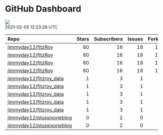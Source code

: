 GitHub Dashboard
================

![](https://github.com/jimmyday12/status/workflows/Render%20Status/badge.svg)  
2021-02-05 12:23:28 UTC

| Repo                                                                      | Stars | Subscribers | Issues | Forks | Status                                                                                                                                                                               | Commit                                                                                                                                                                              |
| :------------------------------------------------------------------------ | ----: | ----------: | -----: | ----: | :----------------------------------------------------------------------------------------------------------------------------------------------------------------------------------- | :---------------------------------------------------------------------------------------------------------------------------------------------------------------------------------- |
| [jimmyday12/fitzRoy](https://github.com/jimmyday12/fitzRoy)               |    80 |          16 |     18 |    18 | [![](https://github.com/jimmyday12/fitzRoy/workflows/R-CMD-check/badge.svg)](https://github.com/jimmyday12/fitzRoy/actions/runs/532379267)                                           | <a href="https://github.com/jimmyday12/fitzRoy/commit/a3e28ecc72ab08d765a55e909d9fc39953e1a4f9" title="adding filter statement for seasons">a3e28e</a>                              |
| [jimmyday12/fitzRoy](https://github.com/jimmyday12/fitzRoy)               |    80 |          16 |     18 |    18 | [![](https://github.com/jimmyday12/fitzRoy/workflows/Pkgdown/badge.svg)](https://github.com/jimmyday12/fitzRoy/actions/runs/532379268)                                               | <a href="https://github.com/jimmyday12/fitzRoy/commit/a3e28ecc72ab08d765a55e909d9fc39953e1a4f9" title="adding filter statement for seasons">a3e28e</a>                              |
| [jimmyday12/fitzRoy](https://github.com/jimmyday12/fitzRoy)               |    80 |          16 |     18 |    18 | [![](https://github.com/jimmyday12/fitzRoy/workflows/Commands/badge.svg)](https://github.com/jimmyday12/fitzRoy/actions/runs/486760697)                                              | <a href="https://github.com/jimmyday12/fitzRoy/commit/1706641e1dcb05551d3c6abfbda51a3ff9a4ce06" title="setting development version">170664</a>                                      |
| [jimmyday12/fitzRoy](https://github.com/jimmyday12/fitzRoy)               |    80 |          16 |     18 |    18 | [![](https://github.com/jimmyday12/fitzRoy/workflows/Render%20README/badge.svg)](https://github.com/jimmyday12/fitzRoy/actions/runs/515054853)                                       | <a href="https://github.com/jimmyday12/fitzRoy/commit/518082bef291c3773c62017d75d9a70f0e1bdf0a" title="redocumenting">518082</a>                                                    |
| [jimmyday12/fitzroy\_data](https://github.com/jimmyday12/fitzroy_data)    |     1 |           3 |      1 |     0 | [![](https://github.com/jimmyday12/fitzroy_data/workflows/update%20data/badge.svg)](https://github.com/jimmyday12/fitzroy_data/actions/runs/30566608)                                | <a href="https://github.com/jimmyday12/fitzroy_data/commit/513395df69da59ea026a522360ebf3542ef535b3" title="Merge branch 'master' of github.com:jimmyday12/fitzroy_data">513395</a> |
| [jimmyday12/fitzroy\_data](https://github.com/jimmyday12/fitzroy_data)    |     1 |           3 |      1 |     0 | [![](https://github.com/jimmyday12/fitzroy_data/workflows/test%20script/badge.svg)](https://github.com/jimmyday12/fitzroy_data/actions/runs/30568704)                                | <a href="https://github.com/jimmyday12/fitzroy_data/commit/d1eab30fb9dc7c6b4901b562cf4f2e9006812e67" title="fixing install line">d1eab3</a>                                         |
| [jimmyday12/fitzroy\_data](https://github.com/jimmyday12/fitzroy_data)    |     1 |           3 |      1 |     0 | [![](https://github.com/jimmyday12/fitzroy_data/workflows/schedule%20script/badge.svg)](https://github.com/jimmyday12/fitzroy_data/actions/runs/30568431)                            | <a href="https://github.com/jimmyday12/fitzroy_data/commit/f4691ba1420dbbbece8520463bc737a41826f7b6" title="testing">f4691b</a>                                                     |
| [jimmyday12/fitzroy\_data](https://github.com/jimmyday12/fitzroy_data)    |     1 |           3 |      1 |     0 | [![](https://github.com/jimmyday12/fitzroy_data/workflows/testing%20that%20R%20script%20runs/badge.svg)](https://github.com/jimmyday12/fitzroy_data/actions/runs/30651218)           | <a href="https://github.com/jimmyday12/fitzroy_data/commit/c043fd96eb1477958dfbbdc5bb160d6b99c45e4d" title="Update test_schedule.yml">c043fd</a>                                    |
| [jimmyday12/fitzroy\_data](https://github.com/jimmyday12/fitzroy_data)    |     1 |           3 |      1 |     0 | [![](https://github.com/jimmyday12/fitzroy_data/workflows/get%20new%20data/badge.svg)](https://github.com/jimmyday12/fitzroy_data/actions/runs/537219819)                            | <a href="https://github.com/jimmyday12/fitzroy_data/commit/855f817cdce67fc0987ee182a403d27f3c8d583d" title="updating data to remove duplicates">855f81</a>                          |
| [jimmyday12/plussixoneblog](https://github.com/jimmyday12/plussixoneblog) |     0 |           2 |      0 |     1 | [![](https://github.com/jimmyday12/plussixoneblog/workflows/Rebuild%20Site/badge.svg)](https://github.com/jimmyday12/plussixoneblog/actions/runs/529790178)                          | <a href="https://github.com/jimmyday12/plussixoneblog/commit/9f69f6608614d0641292983bf5fb16a4b635e890" title="Update README.md">9f69f6</a>                                          |
| [jimmyday12/plussixoneblog](https://github.com/jimmyday12/plussixoneblog) |     0 |           2 |      0 |     1 | [![](https://github.com/jimmyday12/plussixoneblog/workflows/Get%20new%20data%20and%20rebuild%20site/badge.svg)](https://github.com/jimmyday12/plussixoneblog/actions/runs/539902078) | <a href="https://github.com/jimmyday12/plussixoneblog/commit/9f69f6608614d0641292983bf5fb16a4b635e890" title="Update README.md">9f69f6</a>                                          |
